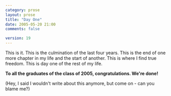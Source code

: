 ```yaml
---
category: prose
layout: prose
title: "Day One"
date: 2005-05-20 21:00
comments: false

version: 19
---
```


This is it.
This is the culmination of the last four years.
This is the end of one more chapter in my life and the start of another.
This is where I find true freedom.
This is day one of the rest of my life.

**To all the graduates of the class of 2005, congratulations. We're done!**

(Hey, I said I wouldn't write about this anymore, but come on - can you blame me?)
